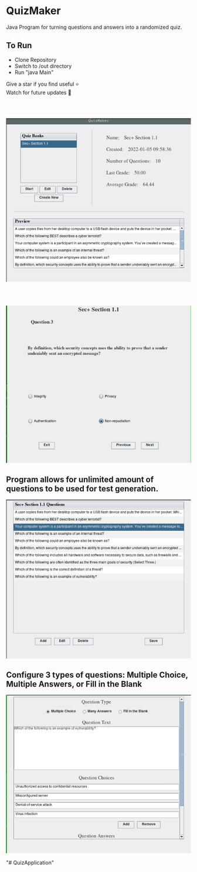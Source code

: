 # QuizMaker
Java Program for turning questions and answers into a randomized quiz. 

## To Run
- Clone Repository
- Switch to /out directory
- Run "java Main"

Give a star if you find useful ⭐ <br>
Watch for future updates 👀

<br><br>
<p align="center">
  <img src="https://raw.githubusercontent.com/boydjc/QuizMaker/main/HomeScreenshot.png">
</p>
<br><br>
<p align="center">
  <img src="https://raw.githubusercontent.com/boydjc/QuizMaker/main/QuizScreenshot.png">
</p>

## Program allows for unlimited amount of questions to be used for test generation.
<p align="center">
  <img src="https://raw.githubusercontent.com/boydjc/QuizMaker/main/EditQuestion.png">
</p>

## Configure 3 types of questions: Multiple Choice, Multiple Answers, or Fill in the Blank
<p align="center">
  <img src="https://raw.githubusercontent.com/boydjc/QuizMaker/main/NewQuestion.png">
</p>
"# QuizApplication" 
